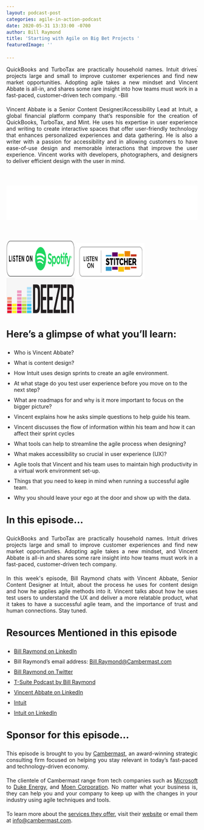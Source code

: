 ```yaml
---
layout: podcast-post
categories: agile-in-action-podcast
date: 2020-05-31 13:33:00 -0700
author: Bill Raymond
title: 'Starting with Agile on Big Bet Projects '
featuredImage: ''

---
```

<img src="/uploads/vincent-abbate.png" style="float:right;" width="2"/> QuickBooks and TurboTax are practically household names. Intuit drives projects large and small to improve customer experiences and find new market opportunities. Adopting agile takes a new mindset and Vincent Abbate is all-in, and shares some rare insight into how teams must work in a fast-paced, customer-driven tech company. -Bill

Vincent Abbate is a Senior Content Designer/Accessibility Lead at Intuit, a global financial platform company that’s responsible for the creation of QuickBooks, TurboTax, and Mint. He uses his expertise in user experience and writing to create interactive spaces that offer user-friendly technology that enhances personalized experiences and data gathering. He is also a writer with a passion for accessibility and in allowing customers to have ease-of-use design and memorable interactions that improve the user experience. Vincent works with developers, photographers, and designers to deliver efficient design with the user in mind.

<p> </p>

<iframe style="border: none" src="//html5-player.libsyn.com/embed/episode/id/14842349/height/90/theme/custom/thumbnail/yes/direction/backward/render-playlist/no/custom-color/87A93A/" height="90" width="100%" scrolling="no"  allowfullscreen webkitallowfullscreen mozallowfullscreen oallowfullscreen msallowfullscreen></iframe>
<p> </p>
<div class="podwrap"> <a href="https://open.spotify.com/show/6ntGFKgVK1vurtfFBCCwLq" target="_blank" rel="noopener"><img class="alignnone wp-image-1313" src="/uploads/listen-spotify.png" alt="Listen to Spotify" width="180" height="95" /></a> <a href="https://www.stitcher.com/podcast/rise25-media/agile-in-action-with-bill-raymond" target="_blank" rel="noopener"> <img class="alignnone wp-image-1318" src="/uploads/sticher-min.png" alt="sticher" width="180" height="95" style="top: 6px; position: relative;" /> </a> <a href="https://www.deezer.com/show/1285692" target="_blank" rel="noopener"><img class="alignnone wp-image-1318" src="/uploads/deezer-logo.png" alt="Deezer" width="180" height="95" /></a></div>

### **Here’s a glimpse of what you’ll learn:**

* Who is Vincent Abbate?
* What is content design?
* How Intuit uses design sprints to create an agile environment.
* At what stage do you test user experience before you move on to the next step?
* What are roadmaps for and why is it more important to focus on the bigger picture?
* Vincent explains how he asks simple questions to help guide his team.
* Vincent discusses the flow of information within his team and how it can affect their sprint cycles
* What tools can help to streamline the agile process when designing?
* What makes accessibility so crucial in user experience (UX)?
* Agile tools that Vincent and his team uses to maintain high productivity in a virtual work environment set-up.
* Things that you need to keep in mind when running a successful agile team.
* Why you should leave your ego at the door and show up with the data.

### **In this episode…**

QuickBooks and TurboTax are practically household names. Intuit drives projects large and small to improve customer experiences and find new market opportunities. Adopting agile takes a new mindset, and Vincent Abbate is all-in and shares some rare insight into how teams must work in a fast-paced, customer-driven tech company.

In this week's episode, Bill Raymond chats with Vincent Abbate, Senior Content Designer at Intuit, about the process he uses for content design and how he applies agile methods into it. Vincent talks about how he uses test users to understand the UX and deliver a more relatable product, what it takes to have a successful agile team, and the importance of trust and human connections. Stay tuned.

### **Resources Mentioned in this episode**

* [Bill Raymond on LinkedIn](https://www.linkedin.com/in/williamraymond)
* Bill Raymond’s email address: [Bill.Raymond@Cambermast.com](mailto:Bill.Raymond@Cambermast.com)
* [Bill Raymond on Twitter](https://twitter.com/billraymonde)
* [T-Suite Podcast by Bill Raymond](http://techgenix.com/podcast/the-t-suite/)
* [Vincent Abbate on LinkedIn](https://www.linkedin.com/in/copywritervince)
* [Intuit](https://www.intuit.com/)
* [Intuit on LinkedIn](https://www.linkedin.com/company/intuit/about/)

### **Sponsor for this episode...**

This episode is brought to you by [Cambermast](https://www.cambermast.com/), an award-winning strategic consulting firm focused on helping you stay relevant in today’s fast-paced and technology-driven economy.

The clientele of Cambermast range from tech companies such as [Microsoft](https://www.microsoft.com/en-ph) to [Duke Energy](https://www.duke-energy.com/home), and [Moen Corporation](https://www.moen.com/about-moen/moen-offices). No matter what your business is, they can help you and your company to keep up with the changes in your industry using agile techniques and tools.

To learn more about the [services they offer](https://www.cambermast.com/services/), visit their [website](http://www.cambermast.com) or email them at [info@cambermast.com](mailto:info@cambermast.com).

<style>ul{list-style:disc;padding-left:20px;}p{text-align:justify;margin-bottom:20px;} ul li{margin-bottom:10px;}h3{font-size:25px;</style>